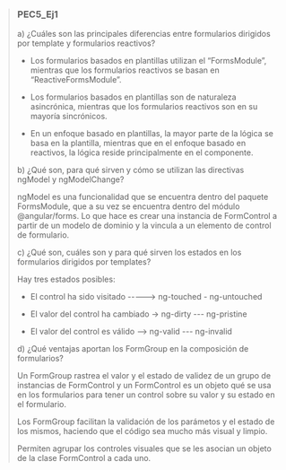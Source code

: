 > ### PEC5_Ej1
>
> a) ¿Cuáles son las principales diferencias entre formularios dirigidos por template y formularios reactivos?
>
> - Los formularios basados ​​en plantillas utilizan el “FormsModule”, mientras que los formularios reactivos se basan en “ReactiveFormsModule”.
>
> - Los formularios basados ​​en plantillas son de naturaleza asincrónica, mientras que los formularios reactivos son en su mayoría sincrónicos.
>
> - En un enfoque basado en plantillas, la mayor parte de la lógica se basa en la plantilla, mientras que en el enfoque basado en reactivos, la lógica reside principalmente en el componente.
>
> b) ¿Qué son, para qué sirven y cómo se utilizan las directivas ngModel y ngModelChange?
>
> ngModel es una funcionalidad que se encuentra dentro del paquete FormsModule, que a su vez se encuentra dentro del módulo @angular/forms. Lo que hace es crear una instancia de FormControl a partir de un modelo de dominio y la vincula a un elemento de control de formulario.
> 
> c) ¿Qué son, cuáles son y para qué sirven los estados en los formularios dirigidos por templates?
>
> Hay tres estados posibles:
>
> - El control ha sido visitado  ----->  ng-touched - ng-untouched
>
> - El valor del control ha cambiado ->  ng-dirty --- ng-pristine
>
> - El valor del  control es válido -->  ng-valid --- ng-invalid
>
> d) ¿Qué ventajas aportan los FormGroup en la composición de formularios?
>
> Un FormGroup rastrea el valor y el estado de validez de un grupo de instancias de FormControl y un FormControl es un objeto qué se usa en los formularios para tener un control sobre su valor y su estado en el formulario. 
>
> Los FormGroup facilitan la validación de los parámetos y el estado de los mismos, haciendo que el código sea mucho más visual y limpio.
>
> Permiten agrupar los controles visuales que se les asocian un objeto de la clase FormControl a cada uno.
